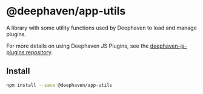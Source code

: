 # @deephaven/app-utils

A library with some utility functions used by Deephaven to load and manage plugins.

For more details on using Deephaven JS Plugins, see the [deephaven-js-plugins repository](https://github.com/deephaven/deephaven-js-plugins).

## Install

```bash
npm install --save @deephaven/app-utils
```
